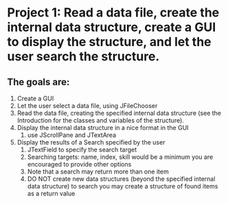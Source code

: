 
# Project 1: Read a data file, create the internal data structure, create a GUI to display the structure, and let the user search the structure.

## The goals are:
1. Create a GUI
2. Let the user select a data file, using JFileChooser
3. Read the data file, creating the specified internal data structure (see the Introduction for the classes and variables of the structure).
4. Display the internal data structure in a nice format in the GUI
    1. use JScrollPane and JTextArea
5. Display the results of a Search specified by the user
    1. JTextField to specify the search target
    2. Searching targets: name, index, skill would be a minimum
       you are encouraged to provide other options
    3. Note that a search may return more than one item
    4. DO NOT create new data structures (beyond the specified internal data structure) to search
       you may create a structure of found items as a return value
